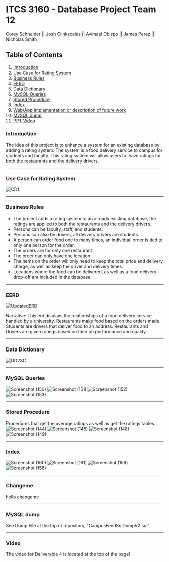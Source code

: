 
# ITCS 3160 - Database Project Team 12
Corey Schneider || Josh Clinkscales || Avimael Obispo || James Perez || Nicholas Smith


## Table of Contents
1. [ Introduction ](#intro)  
2. [ Use Case for Rating System ](#use-case)
3. [ Business Rules](#business-rules)
4. [ EERD ](#eerd)
5. [ Data Dictionary ](#DataDictionary)
6. [ MySQL Queries](#mysql-queries)
7. [ Stored Procedure](#stored-procedure)
8. [ Index ](#index)
9. [ Web/App implementation or description of future work](#changeme)
10. [ MySQL dump ](#mysql-dump)
11. [ PPT Video ](#ppt)
  
<a name="intro"></a>  
### Introduction
The idea of this project is to enhance a system for an existing database by adding a rating system. The system is a food delivery service to campus for students and faculty. This rating system will allow users to leave ratings for both the restaurants and the delivery drivers.

<hr>

<a name="use-case"></a>  
### Use Case for Rating System
![CD1](https://user-images.githubusercontent.com/57717125/99924725-5ccfa600-2d09-11eb-8414-fd4f727cb90b.png)


<hr>

<a name="business-rules"></a>  
### Business Rules
* The project adds a rating system to an already existing database, the ratings are applied to both the restaurants and the delivery drivers.
* Persons can be faculty, staff, and students.
* Persons can also be drivers, all delivery drivers are students.
* A person can order food one to many times, an individual order is tied to only one person for the order.
* The orders are for only one restaurant.
* The order can only have one location.
* The items on the order will only need to keep the total price and delivery charge, as well as keep the driver and delivery times.
* Locations where the food can be delivered, as well as a food delivery drop-off are included in the database.

<hr>

<a name="eerd"></a>  
### EERD
![UpdatedERD](https://user-images.githubusercontent.com/57717125/101294300-6dd9e600-37e4-11eb-9d04-ecd3e7a74e57.png)

Narrative: This erd displays the relationships of a food delivery service handled by a university. Restaurants make food based on the orders made. Students are drivers that deliver food to an address. Restaurants and Drivers are given ratings based on their on performance and quality.

<hr>

<a name="DataDictionary"></a>  
### Data Dictionary
![DD2SC](https://user-images.githubusercontent.com/57717125/101294309-7b8f6b80-37e4-11eb-97aa-94efba01351a.png)

<hr>

<a name="mysql-queries"></a>  
### MySQL Queries
![Screenshot (150)](https://user-images.githubusercontent.com/57717125/102268191-fe04e300-3ee8-11eb-82f6-ab985804c473.png)
![Screenshot (151)](https://user-images.githubusercontent.com/57717125/102268330-2d1b5480-3ee9-11eb-8be4-d774c9e85930.png)
![Screenshot (152)](https://user-images.githubusercontent.com/57717125/102268228-09f0a500-3ee9-11eb-99b4-eb4991e81a79.png)
![Screenshot (153)](https://user-images.githubusercontent.com/57717125/102268345-33a9cc00-3ee9-11eb-8366-9c1ccbd1cbcf.png)

<hr>

<a name="stored-procedure"></a>  
### Stored Procedure
Procedures that get the average ratings as well as get the ratings tables.
![Screenshot (144)](https://user-images.githubusercontent.com/57717125/102252678-5bdb0000-3ed4-11eb-89c5-b4ad6bced6a7.png)
![Screenshot (145)](https://user-images.githubusercontent.com/57717125/102252721-6ac1b280-3ed4-11eb-9011-c88971907105.png)
![Screenshot (148)](https://user-images.githubusercontent.com/57717125/102252745-7319ed80-3ed4-11eb-9baa-91c953cf75ea.png)
![Screenshot (149)](https://user-images.githubusercontent.com/57717125/102252759-79a86500-3ed4-11eb-9cc5-16c047ad2bb5.png)


<hr>

<a name="index"></a>  
### Index
![Screenshot (160)](https://user-images.githubusercontent.com/57717125/102275797-eda63580-3ef3-11eb-8941-2359979b8f6a.png)
![Screenshot (161)](https://user-images.githubusercontent.com/57717125/102275839-ff87d880-3ef3-11eb-9952-5508bf5ff5ad.png)
![Screenshot (159)](https://user-images.githubusercontent.com/57717125/102275977-2fcf7700-3ef4-11eb-9c64-b50dcb56bb73.png)
![Screenshot (158)](https://user-images.githubusercontent.com/57717125/102275998-35c55800-3ef4-11eb-99ce-b2bb150c5640.png)



<hr>

<a name="changeme"></a>  
### Changeme
hello changeme

<hr>

<a name="mysql-dump"></a>  
### MySQL dump
See Dump File at the top of repository, "CampusFeedSqlDumpV2.sql".

<hr>

<a name="ppt"></a>  
### Video
The video for Deliverable 4 is located at the top of the page!
